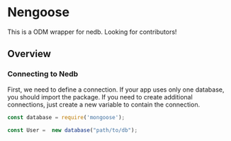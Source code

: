 # Nengoose

This is a ODM wrapper for nedb.
Looking for contributors!


## Overview

### Connecting to Nedb

First, we need to define a connection. If your app uses only one database, you should import the package. If you need to create additional connections, just create a new variable to contain the connection.

```js
const database = require('mongoose');

const User =  new database("path/to/db");
```
